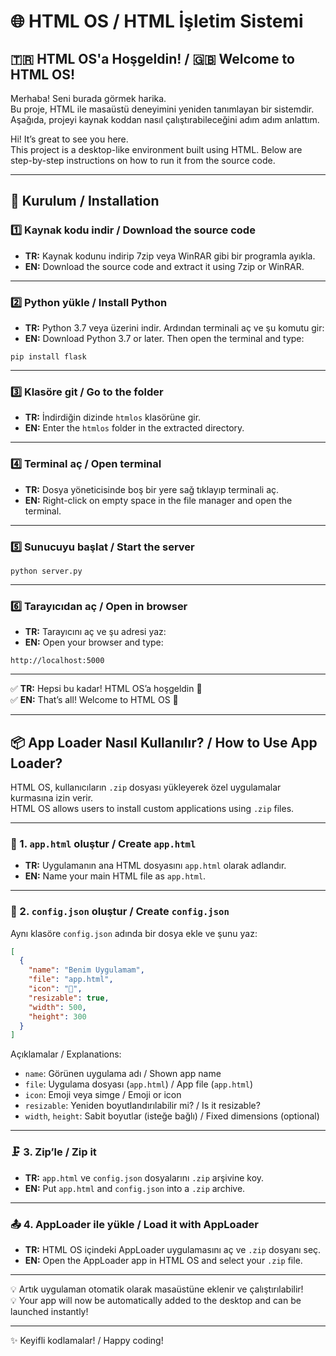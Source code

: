 
# 🌐 HTML OS / HTML İşletim Sistemi

## 🇹🇷 HTML OS'a Hoşgeldin! / 🇬🇧 Welcome to HTML OS!

Merhaba! Seni burada görmek harika.  
Bu proje, HTML ile masaüstü deneyimini yeniden tanımlayan bir sistemdir. Aşağıda, projeyi kaynak koddan nasıl çalıştırabileceğini adım adım anlattım.

Hi! It’s great to see you here.  
This project is a desktop-like environment built using HTML. Below are step-by-step instructions on how to run it from the source code.

---

## 🚀 Kurulum / Installation

### 1️⃣ Kaynak kodu indir / Download the source code

- **TR:** Kaynak kodunu indirip 7zip veya WinRAR gibi bir programla ayıkla.  
- **EN:** Download the source code and extract it using 7zip or WinRAR.

---

### 2️⃣ Python yükle / Install Python

- **TR:** Python 3.7 veya üzerini indir. Ardından terminali aç ve şu komutu gir:  
- **EN:** Download Python 3.7 or later. Then open the terminal and type:

```
pip install flask
```

---

### 3️⃣ Klasöre git / Go to the folder

- **TR:** İndirdiğin dizinde `htmlos` klasörüne gir.  
- **EN:** Enter the `htmlos` folder in the extracted directory.

---

### 4️⃣ Terminal aç / Open terminal

- **TR:** Dosya yöneticisinde boş bir yere sağ tıklayıp terminali aç.  
- **EN:** Right-click on empty space in the file manager and open the terminal.

---

### 5️⃣ Sunucuyu başlat / Start the server

```
python server.py
```

---

### 6️⃣ Tarayıcıdan aç / Open in browser

- **TR:** Tarayıcını aç ve şu adresi yaz:  
- **EN:** Open your browser and type:

```
http://localhost:5000
```

---

✅ **TR:** Hepsi bu kadar! HTML OS’a hoşgeldin 🚀  
✅ **EN:** That’s all! Welcome to HTML OS 🚀

---

## 📦 App Loader Nasıl Kullanılır? / How to Use App Loader?

HTML OS, kullanıcıların `.zip` dosyası yükleyerek özel uygulamalar kurmasına izin verir.  
HTML OS allows users to install custom applications using `.zip` files.

---

### 🧩 1. `app.html` oluştur / Create `app.html`

- **TR:** Uygulamanın ana HTML dosyasını `app.html` olarak adlandır.  
- **EN:** Name your main HTML file as `app.html`.

---

### 📝 2. `config.json` oluştur / Create `config.json`

Aynı klasöre `config.json` adında bir dosya ekle ve şunu yaz:

```json
[
  {
    "name": "Benim Uygulamam",
    "file": "app.html",
    "icon": "🧠",
    "resizable": true,
    "width": 500,
    "height": 300
  }
]
```

Açıklamalar / Explanations:
- `name`: Görünen uygulama adı / Shown app name  
- `file`: Uygulama dosyası (`app.html`) / App file (`app.html`)  
- `icon`: Emoji veya simge / Emoji or icon  
- `resizable`: Yeniden boyutlandırılabilir mi? / Is it resizable?  
- `width`, `height`: Sabit boyutlar (isteğe bağlı) / Fixed dimensions (optional)

---

### 🗜️ 3. Zip’le / Zip it

- **TR:** `app.html` ve `config.json` dosyalarını `.zip` arşivine koy.  
- **EN:** Put `app.html` and `config.json` into a `.zip` archive.

---

### 📤 4. AppLoader ile yükle / Load it with AppLoader

- **TR:** HTML OS içindeki AppLoader uygulamasını aç ve `.zip` dosyanı seç.  
- **EN:** Open the AppLoader app in HTML OS and select your `.zip` file.

---

💡 Artık uygulaman otomatik olarak masaüstüne eklenir ve çalıştırılabilir!  
💡 Your app will now be automatically added to the desktop and can be launched instantly!

---

✨ Keyifli kodlamalar! / Happy coding!
